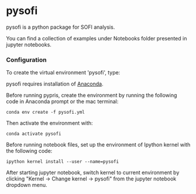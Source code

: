 # pysofi
pysofi is a python package for SOFI analysis.

You can find a collection of examples under Notebooks folder presented in jupyter notebooks.

### Configuration
To create the virtual environment 'pysofi', type:


pysofi requires installation of [Anaconda](https://docs.anaconda.com/anaconda/install/).

Before running pypris, create the environment by running the following code in Anaconda prompt or the mac terminal:

`conda env create -f pysofi.yml`

Then activate the environment with:

`conda activate pysofi`

Before running notebook files, set up the environment of Ipython kernel with the following code:

`ipython kernel install --user --name=pysofi`

After starting jupyter notebook, switch kernel to current environment by clicking "Kernel -> Change kernel -> pysofi" from the jupyter notebook dropdown menu.

